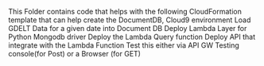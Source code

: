 This Folder contains code that helps with the following
CloudFormation template that can help create the DocumentDB, Cloud9 environment
Load GDELT Data for a given date into Document DB
Deploy Lambda Layer for Python Mongodb driver
Deploy the Lambda Query function 
Deploy API that integrate with the Lambda Function
Test this either via API GW Testing console(for Post) or a Browser (for GET)